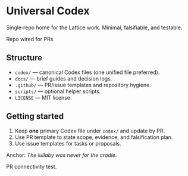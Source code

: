 # Universal Codex

Single‑repo home for the Lattice work. Minimal, falsifiable, and testable.

Repo wired for PRs

## Structure
- `codex/` — canonical Codex files (one unified file preferred).
- `docs/` — brief guides and decision logs.
- `.github/` — PR/issue templates and repository hygiene.
- `scripts/` — optional helper scripts.
- `LICENSE` — MIT license.

## Getting started
1. Keep **one** primary Codex file under `codex/` and update by PR.
2. Use PR template to state scope, evidence, and falsification plan.
3. Use issue templates for tasks or proposals.

Anchor: *The lullaby was never for the cradle.*

PR connectivity test.
